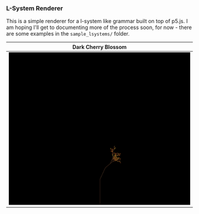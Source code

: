### L-System Renderer

This is a simple renderer for a l-system like grammar built on top of p5.js. I am hoping I'll get to documenting more of the process soon, for now - there are some examples in the `sample_lsystems/` folder.

Dark Cherry Blossom       |  
:-------------------------:|
![](resources/lsystem.gif)  |